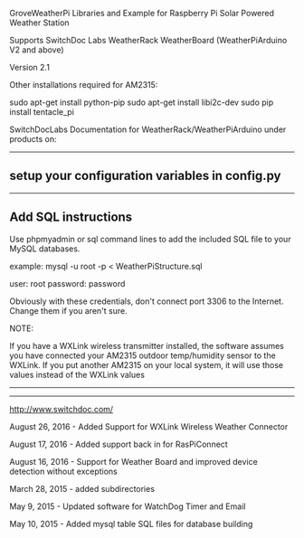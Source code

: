 GroveWeatherPi Libraries and Example for Raspberry Pi Solar Powered Weather Station

Supports SwitchDoc Labs WeatherRack WeatherBoard (WeatherPiArduino V2 and above)

Version 2.1 

Other installations required for AM2315:

sudo apt-get install python-pip
sudo apt-get install libi2c-dev
sudo pip install tentacle_pi

SwitchDocLabs Documentation for WeatherRack/WeatherPiArduino under products on:

-----------
setup your configuration variables in config.py
-----------

--------
Add SQL instructions
----------

Use phpmyadmin or sql command lines to add the included SQL file to your MySQL databases.

example:   mysql -u root -p < WeatherPiStructure.sql

user:  root
password: password

Obviously with these credentials, don't connect port 3306 to the Internet.   Change them if you aren't sure.

NOTE:

If you have a WXLink wireless transmitter installed, the software assumes you have connected your AM2315 outdoor temp/humidity sensor to the WXLink.  If you put another AM2315 on your local system, it will use those values instead of the WXLink values

----------

----------

http://www.switchdoc.com/

August 26, 2016 - Added Support for WXLink Wireless Weather Connector

August 17, 2016 -  Added support back in for RasPiConnect 

August 16, 2016 -  Support for Weather Board and improved device detection without exceptions

March 28, 2015 - added subdirectories

May 9, 2015 - Updated software for WatchDog Timer and Email

May 10, 2015 - Added mysql table SQL files for database building 

